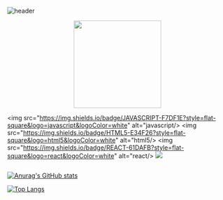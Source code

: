 ![header](https://capsule-render.vercel.app/api?type=waving&color=timeAuto&fontAlign=50&fontAlignY=30&text=Singilwon&desc=developer&descAlign=70&descAlignY=55&height=200&fontSize=60&fontColor=ffffff)

<div id="header" align="center">
  <img src="https://media.giphy.com/media/QTfX9Ejfra3ZmNxh6B/giphy.gif" width="200"/>
</div>

<img src="https://img.shields.io/badge/JAVASCRIPT-F7DF1E?style=flat-square&logo=javascript&logoColor=white" alt="javascript/>
<img src="https://img.shields.io/badge/HTML5-E34F26?style=flat-square&logo=html5&logoColor=white" alt="html5/>
<img src="https://img.shields.io/badge/REACT-61DAFB?style=flat-square&logo=react&logoColor=white" alt="react/>
<img src="https://img.shields.io/badge/Python-3776AB?style=for-the-badge&logo=Python&logoColor=white">

<div align="center">
  <img src="https://komarev.com/ghpvc/?username=singilwon&style=flat-square&color=blue" alt=""/>
</div>

[![Anurag's GitHub stats](https://github-readme-stats.vercel.app/api?username=singilwon)](https://github.com/singilwon/github-readme-stats)

[![Top Langs](https://github-readme-stats.vercel.app/api/top-langs/?username=singilwon)](https://github.com/singilwon/github-readme-stats)
